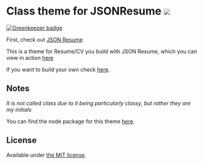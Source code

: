 # Class theme for JSONResume [![](https://badge.fury.io/js/jsonresume-theme-class.svg)](http://badge.fury.io/js/jsonresume-theme-class)

[![Greenkeeper badge](https://badges.greenkeeper.io/Charlotteis/jsonresume-theme-class.svg)](https://greenkeeper.io/)


First, check out [JSON Resume](http://jsonresume.org/)

This is a theme for Resume/CV you build with JSON Resume, which you can view in action [here](http://themes.jsonresume.org/theme/class)

If you want to build your own check [here](https://github.com/jsonresume/jsonresume-theme-boilerplate).

## Notes
_It is not called class due to it being particularly classy, but rather they are my initials_

You can find the node package for this theme [here](https://www.npmjs.org/package/jsonresume-theme-class).

## License

Available under [the MIT license](http://mths.be/mit).
